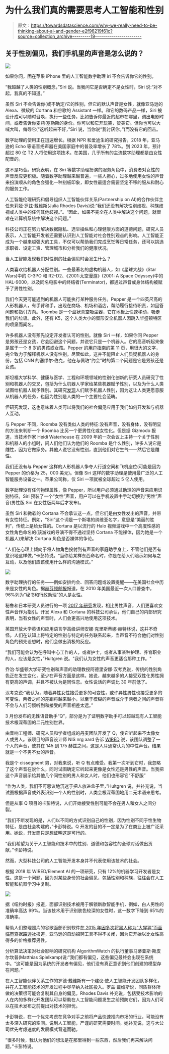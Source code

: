 # 为什么我们真的需要思考人工智能和性别

> 原文：<https://towardsdatascience.com/why-we-really-need-to-be-thinking-about-ai-and-gender-e2f96219f61c?source=collection_archive---------19----------------------->

## 关于性别偏见，我们手机里的声音是怎么说的？

![](img/b6689f89153f573fc69b01afc6c5d680.png)

如果你问，困在苹果 iPhone 里的人工智能数字助理 iri 不会告诉你它的性别。

“我超越了人类的性别概念，”Siri 说。当我问它是否确定不是女性时，Siri 说:“对不起，我真的不知道。”

虽然 Siri 不会告诉你(或不确定)它的性别，但它的默认声音是女性，就像亚马逊的 Alexa、微软的 Cortana 和谷歌的 Assistant 一样。和它的数码产品一样，Siri 被设计成可以随时召唤，执行一些任务，比如告诉你最近的超市在哪里，调出电影时间，或者告诉你麦莉·塞勒斯的身价。你可以和它开玩笑，赞美它。但你也可以大喊大叫，侮辱它(“这听起来不好，”Siri 说，当你说“我讨厌你。”)而没有它的回击。

数字助理的使用正在迅速增长。根据 NPR 和爱迪生的研究报告，2018 年，亚马逊的 Echo 等语音扬声器在美国家庭中的普及率增长了 78%。到 2023 年，预计超过 80 亿 T2 人将使用这项技术。在美国，几乎所有的主流数字助理都是由女性配音的。

这不是巧合。研究表明，在 Siri 等数字助理扮演的服务角色中，消费者对女性的声音反应更积极。随着数字助理越来越普遍，一些人担心，过多地使用女性的声音来扮演顺从的角色会强化一种刻板印象，即女性最适合需要坚定不移的服从和耐心的服务工作。

人工智能伦理研究和倡导组织人工智能伙伴关系(Partnership on AI)的合作伙伴主任朱莉娅·罗兹·戴维斯(Julia Rhodes Davis)说:“我们还没有解决性别歧视、种族歧视或人类中的任何其他歧视。”。“因此，如果不完全在人类中解决这个问题，就很难在计算机系统中解决这个问题。”

科技公司正在努力解决数据隐私、选举操纵和心理健康方面的道德问题，研究人员表示，人工智能开发者还需要认识到人工智能对社会性别观点的影响。人工智能正成为一个越来越强大的工具，不仅可以帮助我们完成烹饪等日常任务，还可以挑选求职者、设定工资、管理城市和分析我们的健康状况。

当人工智能发现我们对性别的社会偏见时会发生什么？

人类喜欢给机器人分配性别。一些最著名的虚构机器人，如《星球大战》(Star Wars)中的 C-3PO 和 R2-D2、《2001:太空漫游》(2001: A Space Odyssey)中的 HAL-9000，以及同名电影中的终结者(Terminator)，都通过声音或身体结构被赋予了男性性别。

我们今天更可能遇到的机器人可能执行某种服务任务。Pepper 是一个四英尺高的人形机器人，有手臂和手，出现在商场、机场和酒店，帮助履行接待职责，如回答问题和指引方向。Roomba 是一个盘状真空吸尘器，它在地板上快速移动，吸走我们的垃圾。此外，还有 K5，这个人类大小的蛋形安全机器人因跳入华盛顿特区的喷泉而闻名。

许多机器人没有预先设定开发者认可的性别。就像 Siri 一样，如果你问 Pepper 是男孩还是女孩，它会回避这个问题，并说它只是一个机器人。它的高音听起来像是属于一个 8 岁的男孩或女孩。Pepper 的[用户指南](http://doc.aldebaran.com/download/Pepper_B2BD_guidelines_Sept_V1.5.pdf)的第 11 页，用很大的文字，完全致力于解释机器人没有性别。尽管如此，这并不能阻止人们质疑机器人的身份，包括 CNN 的塞缪尔·伯克，他在与佩珀“约会”时的第二个问题是它是男孩还是女孩。

斯坦福大学科学、健康与医学、工程和环境领域的性别化创新的研究人员研究了性别和机器人的交叉，包括为什么机器人学家给某些机器赋予性别，以及为什么人类试图给机器人赋予性别。其研究[发现](http://genderedinnovations.stanford.edu/case-studies/genderingsocialrobots.html#tabs-3)人们赋予机器人性别，因为这让人类更愿意服从机器人的任务，也因为性别是人类的一个主要社会范畴。

但研究发现，这也意味着人类可以将我们的社会偏见应用于我们如何开发和与机器人互动。

与 Pepper 不同，Roomba 没有类似人类的特征:没有声音，没有身体，没有明显的方法来判断一个 Roomba 比另一个更男性化或女性化。但是据 Gizmodo 报道，当技术作家 Heidi Waterhouse 在 2009 年的一次会议上主持一个关于性别和机器人的小组时，问人们他们认为他们的 Roomba 是什么性别，许多人说它是雌性，因为它做家务。其他人说它没有性别，直到他们对它生气——然后它是雌性。

我们还没有与 Pepper 这样的人形机器人争夺人行道空间和飞机座位(可能是因为 Pepper 的价格为 25，000 美元)。但像 Siri 这样的数字助理是使用最广泛的人工智能服务设备之一。苹果公司称，仅 Siri 一项就被全球超过 5 亿人使用。

数字助理没有任何物理属性，像 Pepper，所以用户必须通过助理的声音来应用识别特征。Siri 预装了一个“女性”声音，用户可以在手机设置中手动切换到“男性”声音(男性版 Siri 在女性版两年后才发布)。

虽然 Siri 和微软的 Cortana 不会承认这一点，但它们是由女性发出的声音，并带有女性特征。例如，“Siri”这个词是一个斯堪的纳维亚名字，意思是“美丽的胜利”，传统上是给女性的。Cortana 是以流行的 Halo 视频游戏中一个高度性感的女性角色命名的(该游戏的导演不得不通过坚持 Cortana 不能裸体，因为她是一个机器人)来解决 Cortana 角色是否裸体的争论。

“人们在心理上倾向于将人物角色投射到有声音的家庭助手身上，不管他们是否有意识地这样做，”卡彭特说。“当你给某样东西命名时，你是在给人们暗示如何与之互动，以及他们应该使用什么样的沟通模式。”

![](img/3999dcebd0458e723e8e50786da1342c.png)

数字助理执行的任务——例如安排约会、回答问题或设置提醒——在美国社会中历来是女性的角色。据[赫芬顿邮报](https://www.huffpost.com/entry/top-job-for-women-secretary-same-as-1950_n_2599560)报道，在 2010 年美国最近一次人口普查中，96%列为“秘书和行政助理”的人是女性。

秘鲁和日本研究人员进行的一项 [2017 年研究](https://ieeexplore.ieee.org/document/8172307/authors#authors)发现，相比男性声音，人们更喜欢女性声音作为指引。开发 Alexa 和 Cortana 的科技公司承认，他们自己的内部研究表明，当有女性的声音时，人们会更高兴地使用这项技术。

英国开放大学英语和应用语言学高级讲师安娜·克里斯蒂娜·赫特林说，这并不奇怪。人们在认知上将特定的性别与特定的任务联系起来，当声音不符合他们对性别角色的预先设想时，他们会做出消极的反应。

“我们可能会认为在呼叫中心工作的人，或者护士，或者从事某种护理、养育职业的人，应该是女性，”Hultgren 说。"我们认为女性的声音更适合那种工作。"

乔治·华盛顿大学研究性别和声音的助理教授阿德里安娜·汉考克说，传统的性别角色正在发生变化，至少在声音方面是这样。她说，越来越多的人接受双性化男性拥有更高的声调，并且不被认为是同性恋。女性说话的声调比 30 年前低了。

汉考克说:“我认为，随着异性女性接受更多的可变性，或许异性男性也接受更多的可变性，两者之间的差距将越来越小，以至于模糊的声音或介于两者之间的声音将不会与人们习惯听到和接受的声音相差太远。”

3 月份发布的无性语音助手“Q”，部分是为了证明数字助手可以超越现有人工智能技术根深蒂固的二元性别世界。

由音响工程师、研究人员和学者组成的丹麦团队开发了 Q，使它听起来不太像女人或男人。该项目的声音设计师 NIS nrg aard 告诉 [WIRED](https://www.wired.com/story/the-genderless-digital-voice-the-world-needs-right-now/) 说，该团队调整了一个人的声音，使其在 145 到 175 赫兹之间，这是人耳通常认为的中性声音。结果就是一个不男不女的声音。

我是个 cissegment 男，对我来说，听 Q 有点难受。我第一次听到它时，我忽略了这个声音在说什么，同时试图确定它听起来更像是女性还是男性的声音。当我把这个声音展示给其他几个同性别的男人和女人时，他们也形容它“不舒服”

“作为人类，我们不可思议地沉迷于把人放进盒子里，”Hultgren 说，并补充说，当试图根据声音或外表识别一个人的性别时，人类会根深蒂固地用二元术语来思考。

但是从事 Q 项目的卡彭特说，人们开始接受性别可能不会在男人和女人之间分裂。

“我们不断发现的是，人们以不同的方式识别自己的性别，因为性别不同于性生物特征，是由社会构建的，”卡彭特说。Q 开发的目的不一定是为了在商业上被广泛采用。她说，开发商只是想证明这是可行的。

“我们希望为关于人工智能和技术中的性别、道德和包容性的全球对话做出贡献，”卡彭特说。

然而，大型科技公司的人工智能开发本身并不代表使用该技术的社会。

根据 2018 年 WIRED/Element AI 的一项研究，只有 12%的机器学习开发者是女性。这是一个问题，因为对某些身份的社会偏见，包括性别和种族，往往会在人工智能和机器学习中复制。

![](img/d21aaeddddaf237b8ea52145b2cc73d4.png)

据《纽约时报》报道，面部识别技术被用于解锁新款智能手机，例如，白人男性的准确率高达 99%。当该技术用于识别肤色较深的女性时，这一数字下降到 65%的准确率。

帮助人们整理照片的谷歌面部识别软件[在 2015 年因多次将黑人称为“大猩猩”而面临审查](https://bits.blogs.nytimes.com/2015/07/01/google-photos-mistakenly-labels-black-people-gorillas/)据[路透社](https://www.reuters.com/article/us-amazon-com-jobs-automation-insight/amazon-scraps-secret-ai-recruiting-tool-that-showed-bias-against-women-idUSKCN1MK08G)报道，亚马逊的自动招聘工具不得不关闭，因为它开始以比女性高得多的价格推荐男性。

分析算法决策对社会影响的研究机构 AlgorithmWatch 的执行董事马蒂亚斯·斯皮尔坎普(Matthias Spielkamp)说:“我们都有偏见，这些偏见最终会出现在系统中。“这可能是因为系统的开发者有偏见，他们没有真正意识到他们创建的模型存在问题。”

在人工智能伙伴关系工作的罗德·戴维斯有一个建议:使人工智能开发团队多样化，并在人工智能技术的开发过程中尽早纳入社区投入。罗兹·戴维斯说，同质群体所做的决策很可能会复制其自身的偏见。Rhodes Davis 补充说，包括受技术影响的人在内的多样化开发团队可以帮助在人工智能问题发生之前预防它们，因为人们可以在技术发布之前提出对技术的担忧。

卡彭特说，在一个优先考虑在竞争对手之前将产品快速推向市场的行业，可能没有太多深入研究的空间。说到人工智能，严谨的研究需要时间。她补充说，这与大公司优先考虑速度的发展模式背道而驰。

“很多时候，我认为他们的想法是在那里得到一些东西，然后我们再来解决问题，”卡彭特说。